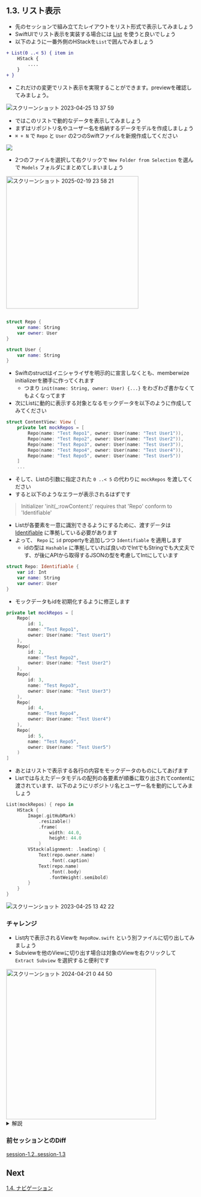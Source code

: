 ## 1.3. リスト表示
- 先のセッションで組み立てたレイアウトをリスト形式で表示してみましょう
- SwiftUIでリスト表示を実装する場合には [List](https://developer.apple.com/documentation/swiftui/list) を使うと良いでしょう
- 以下のように一番外側のHStackを`List`で囲んでみましょう

```diff
+ List(0 ..< 5) { item in
    HStack {
        ....
    }
+ }
```
- これだけの変更でリスト表示を実現することができます。previewを確認してみましょう。

![スクリーンショット 2023-04-25 13 37 59](https://user-images.githubusercontent.com/17004375/234175630-d01e9cce-fe8f-4381-8569-813a79085132.png)

- ではこのリストで動的なデータを表示してみましょう
- まずはリポジトリ名やユーザー名を格納するデータモデルを作成しましょう
- `⌘ + N` で `Repo` と `User` の2つのSwiftファイルを新規作成してください

<img src="https://user-images.githubusercontent.com/8536870/115513794-724bfa80-a2be-11eb-9ff5-7680bf1dd0f4.png">

- 2つのファイルを選択して右クリックで `New Folder from Selection` を選んで `Models` フォルダにまとめてしまいましょう

<img width="352" alt="スクリーンショット 2025-02-19 23 58 21" src="https://github.com/user-attachments/assets/e025042f-2588-453a-b2c8-616beb07b682">


```swift

struct Repo {
    var name: String
    var owner: User
}

struct User {
    var name: String
}
```

- Swiftのstructはイニシャライザを明示的に宣言しなくとも、memberwize initializerを勝手に作ってくれます
    - つまり `init(name: String, owner: User) {...}` をわざわざ書かなくてもよくなってます
- 次にListに動的に表示する対象となるモックデータを以下のように作成してみてください

```swift
struct ContentView: View {
    private let mockRepos = [
        Repo(name: "Test Repo1", owner: User(name: "Test User1")),
        Repo(name: "Test Repo2", owner: User(name: "Test User2")),
        Repo(name: "Test Repo3", owner: User(name: "Test User3")),
        Repo(name: "Test Repo4", owner: User(name: "Test User4")),
        Repo(name: "Test Repo5", owner: User(name: "Test User5"))
    ]
    ...
```

- そして、Listの引数に指定された `0 ..< 5` の代わりに `mockRepos` を渡してください
- すると以下のようなエラーが表示されるはずです

> Initializer 'init(_:rowContent:)' requires that 'Repo' conform to 'Identifiable'

- Listが各要素を一意に識別できるようにするために、渡すデータは [Identifiable](https://developer.apple.com/documentation/swift/identifiable) に準拠している必要があります
- よって、 `Repo` に `id` propertyを追加しつつ `Identifiable` を適用します
  - idの型は `Hashable` に準拠していれば良いのでIntでもStringでも大丈夫です、が後にAPIから取得するJSONの型を考慮してIntにしています
 

```swift
struct Repo: Identifiable {
    var id: Int
    var name: String
    var owner: User
}
```

- モックデータもidを初期化するように修正します

```swift
private let mockRepos = [
    Repo(
        id: 1,
        name: "Test Repo1",
        owner: User(name: "Test User1")
    ),
    Repo(
        id: 2,
        name: "Test Repo2",
        owner: User(name: "Test User2")
    ),
    Repo(
        id: 3,
        name: "Test Repo3",
        owner: User(name: "Test User3")
    ),
    Repo(
        id: 4,
        name: "Test Repo4",
        owner: User(name: "Test User4")
    ),
    Repo(
        id: 5,
        name: "Test Repo5",
        owner: User(name: "Test User5")
    )
]
```

- あとはリストで表示する各行の内容をモックデータのものにしてあげます
- Listでは与えたデータモデルの配列の各要素が順番に取り出されてcontentに渡されています、以下のようにリポジトリ名とユーザー名を動的にしてみましょう

```swift
List(mockRepos) { repo in
    HStack {
        Image(.gitHubMark)
            .resizable()
            .frame(
                width: 44.0,
                height: 44.0
            )
        VStack(alignment: .leading) {
            Text(repo.owner.name)
                .font(.caption)
            Text(repo.name)
                .font(.body)
                .fontWeight(.semibold)
        }
    }
}
```


![スクリーンショット 2023-04-25 13 42 22](https://user-images.githubusercontent.com/17004375/234176258-c35db5e5-39c7-4060-8f76-aa5635ec56bd.png)


### チャレンジ
- List内で表示されるViewを `RepoRow.swift` という別ファイルに切り出してみましょう
- Subviewを他のViewに切り出す場合は対象のViewを右クリックして `Extract Subview` を選択すると便利です

<img width="399" alt="スクリーンショット 2024-04-21 0 44 50" src="https://github.com/mixigroup/ios-swiftui-training/assets/13087887/8f8f0b9b-44cc-4968-b3fc-f929cd0c2dfd">



<details>
    <summary>解説</summary>

`Extract Subview`　を実行すると以下のようなエラーが出るはずです
> Cannot find 'repo' in scope

Listから配られるrepoを受け取ってくる必要がありそうですね

切り出した <code>RepoRow</code> がイニシャライザ引数で <code>Repo</code> を受け取れるように、propertyを追加します


```diff
struct RepoRow: View {
+   let repo: Repo

    var body: some View {...}
}

struct ContentView: View {
    ...
    var body: some View {
        List(mockRepos) { repo in
-           RepoRow()
+           RepoRow(repo: repo)
        }
    }
}
```

あとは <code>RepoRow</code> を別ファイルに移してあげれば完了です
</details>

### 前セッションとのDiff
[session-1.2..session-1.3](https://github.com/mixigroup/ios-swiftui-training/compare/session-1.2..session-1.3)

## Next
[1.4. ナビゲーション](https://github.com/mixigroup/ios-swiftui-training/tree/session-1.4/README.md)
